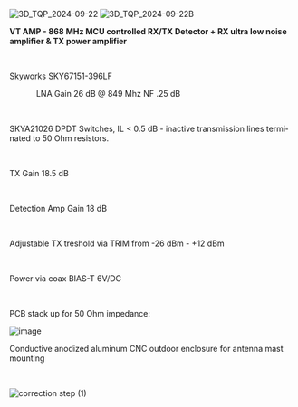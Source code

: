 
![3D_TQP_2024-09-22](https://github.com/user-attachments/assets/3a1e14d9-3013-4269-98f0-3574eb8a534a)
![3D_TQP_2024-09-22B](https://github.com/user-attachments/assets/208d65ba-3f0d-441d-955a-a3a855c1cf23)


<body lang=DE style='tab-interval:35.4pt;word-wrap:break-word'>

<div class=WordSection1>

<p class=MsoNoSpacing><b>VT AMP - 868 MHz MCU <span class=SpellE>controlled</span>
RX/TX <span class=SpellE>Detector</span> + RX <span class=SpellE>ultra</span> <span
class=SpellE>low</span> <span class=SpellE>noise</span> <span class=SpellE>amplifier</span>
&amp; TX power <span class=SpellE>amplifier</span><o:p></o:p></b></p>

<p class=MsoNoSpacing><o:p>&nbsp;</o:p></p>

<p class=MsoNoSpacing><span class=SpellE>Skyworks</span> SKY67151-396LF<o:p></o:p></p>

<p class=MsoNoSpacing style='text-indent:35.4pt'>LNA <span class=SpellE>Gain</span>
26 dB @ 849 <span class=SpellE>Mhz</span> NF .25 dB</p>

<p class=MsoNoSpacing style='text-indent:35.4pt'><o:p>&nbsp;</o:p></p>

<p class=MsoNoSpacing>SKYA21026 DPDT Switches, IL &lt; 0.5 dB - <span
class=SpellE>inactive</span> <span class=SpellE>transmission</span> <span
class=SpellE>lines</span> <span class=SpellE>terminated</span> <span
class=SpellE>to</span> 50 Ohm <span class=SpellE>resistors</span>.</p>

<p class=MsoNoSpacing><o:p>&nbsp;</o:p></p>

<p class=MsoNoSpacing>TX <span class=SpellE>Gain</span> 18.5 dB</p>

<p class=MsoNoSpacing><o:p>&nbsp;</o:p></p>

<p class=MsoNoSpacing><span class=SpellE>Detection</span> Amp <span
class=SpellE>Gain</span> 18 dB</p>

<p class=MsoNoSpacing><o:p>&nbsp;</o:p></p>

<p class=MsoNoSpacing><span class=SpellE>Adjustable</span> TX <span
class=SpellE>treshold</span> via TRIM <span class=SpellE>from</span> -26 dBm - +12 <span
class=SpellE>dBm</span></p>

<p class=MsoNoSpacing><o:p>&nbsp;</o:p></p>

<p class=MsoNoSpacing>Power via <span class=SpellE>coax</span> BIAS-T 6V/DC</p>

<p class=MsoNoSpacing><o:p>&nbsp;</o:p></p>

<p class=MsoNoSpacing>PCB <span class=SpellE>stack</span> <span class=SpellE>up</span>
<span class=SpellE>for</span> 50 Ohm <span class=SpellE>impedance</span>:<o:p></o:p></p>

![image](https://github.com/user-attachments/assets/46814df8-c6f2-4942-9300-1041acae0702)


<p class=MsoNoSpacing><span class=SpellE>Conductive</span> <span class=SpellE>anodized</span>
<span class=SpellE>aluminum</span> CNC <span class=SpellE>outdoor</span> <span
class=SpellE>enclosure</span> <span class=SpellE>for</span> <span class=SpellE>antenna</span>
<span class=SpellE>mast</span> <span class=SpellE>mounting</span><o:p></o:p></p>

<p class=MsoNoSpacing><o:p>&nbsp;</o:p></p>

</div>

</body>

</html>


![correction step (1)](https://github.com/user-attachments/assets/a1ed6b1d-f974-427b-960b-77eeacaf4285)
